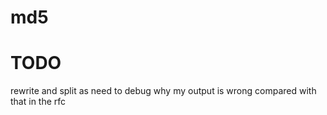 # md5

# TODO
rewrite and split as need to debug why my output is wrong compared with that in the rfc
